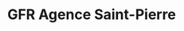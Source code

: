 ---
title: "GFR Agence Saint-Pierre"
url: /saint-pierre/gfr-agence-saint-pierre/
shop: Eisenwaren
---